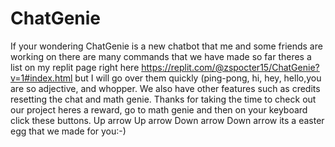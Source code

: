 # ChatGenie
If your wondering ChatGenie is a new chatbot that me and some friends are working on there are many commands that we have made so far theres a  list on my replit page right here https://replit.com/@zspocter15/ChatGenie?v=1#index.html but I will go over them quickly (ping-pong, hi, hey, hello,you are so adjective, and whopper. We also have other features such as credits resetting the chat and math genie. Thanks for taking the time to check out our project heres a reward, go to math genie and then on your keyboard click these buttons. Up arrow Up arrow Down arrow Down arrow its a easter egg that we made for you:-)
